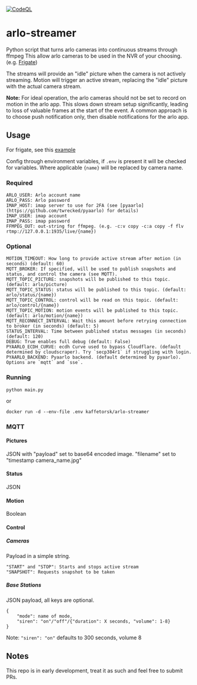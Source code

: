 [![CodeQL](https://github.com/kaffetorsk/arlo-streamer/actions/workflows/codeql.yml/badge.svg)](https://github.com/kaffetorsk/arlo-streamer/actions/workflows/codeql.yml)

# arlo-streamer
Python script that turns arlo cameras into continuous streams through ffmpeg
This allow arlo cameras to be used in the NVR of your choosing. (e.g. [Frigate](https://frigate.video/))

The streams will provide an "idle" picture when the camera is not actively streaming.
Motion will trigger an active stream, replacing the "idle" picture with the actual camera stream.

**Note:** For ideal operation, the arlo cameras should not be set to record on motion in the arlo app. This slows down stream setup significantly, leading to loss of valuable frames at the start of the event. A common approach is to choose push notification only, then disable notifications for the arlo app.

## Usage
For frigate, see this [example](examples/frigate)

Config through environment variables, if `.env` is present it will be checked for variables.
Where applicable `{name}` will be replaced by camera name.
### Required
```
ARLO_USER: Arlo account name
ARLO_PASS: Arlo password
IMAP_HOST: imap server to use for 2FA (see [pyaarlo](https://github.com/twrecked/pyaarlo) for details)
IMAP_USER: imap account
IMAP_PASS: imap password
FFMPEG_OUT: out-string for ffmpeg. (e.g. -c:v copy -c:a copy -f flv rtmp://127.0.0.1:1935/live/{name})
```
### Optional
```
MOTION_TIMEOUT: How long to provide active stream after motion (in seconds) (default: 60)
MQTT_BROKER: If specified, will be used to publish snapshots and status, and control the camera (see MQTT).
MQTT_TOPIC_PICTURE: snapshots will be published to this topic. (default: arlo/picture)
MQTT_TOPIC_STATUS: status will be published to this topic. (default: arlo/status/{name})
MQTT_TOPIC_CONTROL: control will be read on this topic. (default: arlo/control/{name})
MQTT_TOPIC_MOTION: motion events will be published to this topic. (default: arlo/motion/{name})
MQTT_RECONNECT_INTERVAL: Wait this amount before retrying connection to broker (in seconds) (default: 5)
STATUS_INTERVAL: Time between published status messages (in seconds) (default: 120)
DEBUG: True enables full debug (default: False)
PYAARLO_ECDH_CURVE: ecdh Curve used to bypass Cloudflare. (default determined by cloudscraper). Try `secp384r1` if struggling with login.
PYAARLO_BACKEND: Pyaarlo backend. (default determined by pyaarlo). Options are `mqtt` and `sse`.
```
### Running
```
python main.py
```
or
```
docker run -d --env-file .env kaffetorsk/arlo-streamer
```
### MQTT
#### Pictures
JSON with "payload" set to base64 encoded image. "filename" set to "timestamp camera_name.jpg"
#### Status
JSON
#### Motion
Boolean
#### Control
##### Cameras
Payload in a simple string.
```
"START" and "STOP": Starts and stops active stream
"SNAPSHOT": Requests snapshot to be taken
```
##### Base Stations
JSON payload, all keys are optional.
```
{
    "mode": name of mode,
    "siren": "on"/"off"/{"duration": X seconds, "volume": 1-8}
}
```
Note: `"siren": "on"` defaults to 300 seconds, volume 8
## Notes
This repo is in early development, treat it as such and feel free to submit PRs.
